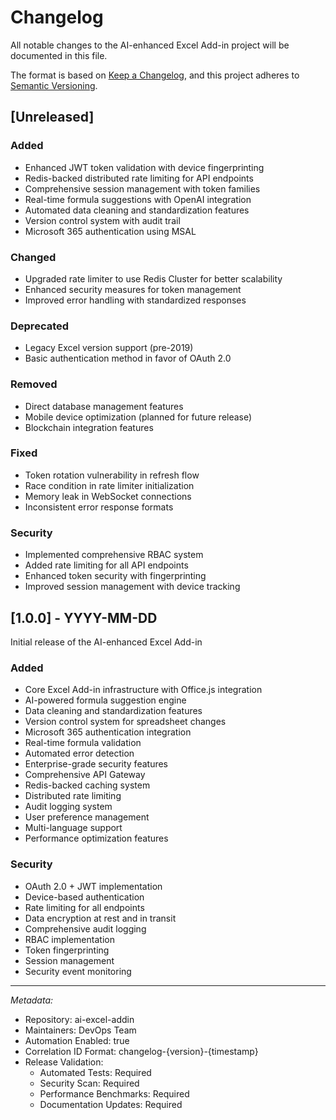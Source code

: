 # Changelog

All notable changes to the AI-enhanced Excel Add-in project will be documented in this file.

The format is based on [Keep a Changelog](https://keepachangelog.com/en/1.0.0/),
and this project adheres to [Semantic Versioning](https://semver.org/spec/v2.0.0.html).

## [Unreleased]

### Added
- Enhanced JWT token validation with device fingerprinting
- Redis-backed distributed rate limiting for API endpoints
- Comprehensive session management with token families
- Real-time formula suggestions with OpenAI integration
- Automated data cleaning and standardization features
- Version control system with audit trail
- Microsoft 365 authentication using MSAL

### Changed
- Upgraded rate limiter to use Redis Cluster for better scalability
- Enhanced security measures for token management
- Improved error handling with standardized responses

### Deprecated
- Legacy Excel version support (pre-2019)
- Basic authentication method in favor of OAuth 2.0

### Removed
- Direct database management features
- Mobile device optimization (planned for future release)
- Blockchain integration features

### Fixed
- Token rotation vulnerability in refresh flow
- Race condition in rate limiter initialization
- Memory leak in WebSocket connections
- Inconsistent error response formats

### Security
- Implemented comprehensive RBAC system
- Added rate limiting for all API endpoints
- Enhanced token security with fingerprinting
- Improved session management with device tracking

## [1.0.0] - YYYY-MM-DD

Initial release of the AI-enhanced Excel Add-in

### Added
- Core Excel Add-in infrastructure with Office.js integration
- AI-powered formula suggestion engine
- Data cleaning and standardization features
- Version control system for spreadsheet changes
- Microsoft 365 authentication integration
- Real-time formula validation
- Automated error detection
- Enterprise-grade security features
- Comprehensive API Gateway
- Redis-backed caching system
- Distributed rate limiting
- Audit logging system
- User preference management
- Multi-language support
- Performance optimization features

### Security
- OAuth 2.0 + JWT implementation
- Device-based authentication
- Rate limiting for all endpoints
- Data encryption at rest and in transit
- Comprehensive audit logging
- RBAC implementation
- Token fingerprinting
- Session management
- Security event monitoring

---
_Metadata:_
- Repository: ai-excel-addin
- Maintainers: DevOps Team
- Automation Enabled: true
- Correlation ID Format: changelog-{version}-{timestamp}
- Release Validation:
  - Automated Tests: Required
  - Security Scan: Required
  - Performance Benchmarks: Required
  - Documentation Updates: Required